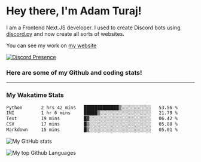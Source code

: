 # Hey there, I'm Adam Turaj!

I am a Frontend Next.JS developer. I used to create Discord bots using [discord.py](https://github.com/Rapptz/discord.py) and now create all sorts of websites.

You can see my work on [my website](https://adamturaj.com)

[![Discord Presence](https://lanyard.cnrad.dev/api/374147012599218176)](https://discord.com/users/374147012599218176)

### Here are some of my Github and coding stats!

---
### My Wakatime Stats
<!--START_SECTION:waka-->

```txt
Python       2 hrs 42 mins   █████████████▒░░░░░░░░░░░   53.56 %
INI          1 hr 6 mins     █████▒░░░░░░░░░░░░░░░░░░░   21.79 %
Text         19 mins         █▓░░░░░░░░░░░░░░░░░░░░░░░   06.42 %
CSV          17 mins         █▒░░░░░░░░░░░░░░░░░░░░░░░   05.88 %
Markdown     15 mins         █▒░░░░░░░░░░░░░░░░░░░░░░░   05.01 %
```

<!--END_SECTION:waka-->

![My GitHub stats](https://github-readme-stats.vercel.app/api?username=AdamTuraj&count_private=true&theme=dark)

![My top Github Languages](https://github-readme-stats.vercel.app/api/top-langs/?username=AdamTuraj&layout=compact&count_private=true&theme=dark)

